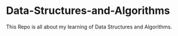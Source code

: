 # Data-Structures-and-Algorithms
This Repo is all about my learning of Data Structures and Algorithms.
